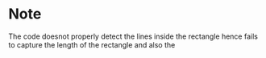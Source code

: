 
# Note

The code doesnot properly detect the lines inside the rectangle hence fails to capture the length of the rectangle and also the 